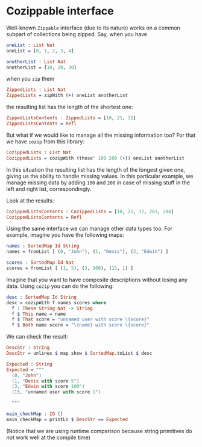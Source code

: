 <!-- idris
module README

import Data.Cozippable
import Data.List
import Data.Primitives.Interpolation
import Data.So
import Data.SortedMap
import Data.String
import Data.Zippable
-->

# Cozippable interface

Well-known `Zippable` interface (due to its nature) works on a common subpart of collections being zipped.
Say, when you have

```idris
oneList : List Nat
oneList = [0, 1, 2, 3, 4]

anotherList : List Nat
anotherList = [10, 20, 30]
```

when you `zip` them

```idris
ZippedLists : List Nat
ZippedLists = zipWith (+) oneList anotherList
```

the resulting list has the length of the shortest one:

```idris
ZippedListsContents : ZippedLists = [10, 21, 32]
ZippedListsContents = Refl
```

But what if we would like to manage all the missing information too?
For that we have `cozip` from this library:

```idris
CozippedLists : List Nat
CozippedLists = cozipWith (these' 100 200 (+)) oneList anotherList
```

In this situation the resulting list has the length of the longest given one, giving us the ability to handle missing values.
In this particular example, we manage missing data by adding `100` and `200` in case of missing stuff in the left and right list, correspondingly.

Look at the results:

```idris
CozippedListsContents : CozippedLists = [10, 21, 32, 203, 204]
CozippedListsContents = Refl
```

Using the same interface we can manage other data types too.
For example, imagine you have the following maps:

<!-- idris
Id : Type
Id = Nat
-->

```idris
names : SortedMap Id String
names = fromList [ (0, "John"), (1, "Denis"), (3, "Edwin") ]

scores : SortedMap Id Nat
scores = fromList [ (1, 5), (3, 100), (15, 1) ]
```

Imagine that you want to have composite descriptions without losing any data.
Using `cozip` you can do the following:

```idris
desc : SortedMap Id String
desc = cozipWith f names scores where
  f : These String Nat -> String
  f $ This name = name
  f $ That score = "unnamed user with score \{score}"
  f $ Both name score = "\{name} with score \{score}"
```

We can check the result:

```idris
DescStr : String
DescStr = unlines $ map show $ SortedMap.toList $ desc

Expected : String
Expected = """
  (0, "John")
  (1, "Denis with score 5")
  (3, "Edwin with score 100")
  (15, "unnamed user with score 1")

  """

main_checkMap : IO ()
main_checkMap = printLn $ DescStr == Expected
```

(Notice that we are using runtime comparison because string primitives do not work well at the compile time)
